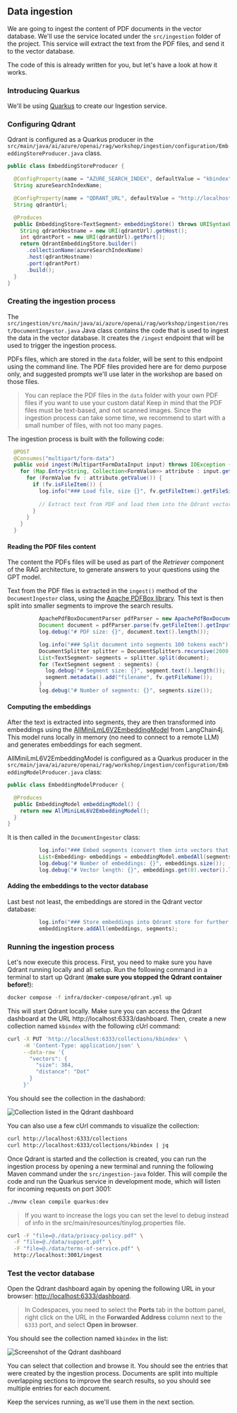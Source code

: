 ## Data ingestion

We are going to ingest the content of PDF documents in the vector database. We'll use the service located under the `src/ingestion` folder of the project. This service will extract the text from the PDF files, and send it to the vector database.

The code of this is already written for you, but let's have a look at how it works.

### Introducing Quarkus

We'll be using [Quarkus](https://quarkus.io) to create our Ingestion service.

### Configuring Qdrant

Qdrant is configured as a Quarkus producer in the `src/main/java/ai/azure/openai/rag/workshop/ingestion/configuration/EmbeddingStoreProducer.java` class.

```java
public class EmbeddingStoreProducer {

  @ConfigProperty(name = "AZURE_SEARCH_INDEX", defaultValue = "kbindex")
  String azureSearchIndexName;

  @ConfigProperty(name = "QDRANT_URL", defaultValue = "http://localhost:6334")
  String qdrantUrl;

  @Produces
  public EmbeddingStore<TextSegment> embeddingStore() throws URISyntaxException {
    String qdrantHostname = new URI(qdrantUrl).getHost();
    int qdrantPort = new URI(qdrantUrl).getPort();
    return QdrantEmbeddingStore.builder()
      .collectionName(azureSearchIndexName)
      .host(qdrantHostname)
      .port(qdrantPort)
      .build();
  }
}
```

### Creating the ingestion process

The `src/ingestion/src/main/java/ai/azure/openai/rag/workshop/ingestion/rest/DocumentIngestor.java` Java class contains the code that is used to ingest the data in the vector database. It creates the `/ingest` endpoint that will be used to trigger the ingestion process.

PDFs files, which are stored in the `data` folder, will be sent to this endpoint using the command line. The PDF files provided here are for demo purpose only, and suggested prompts we'll use later in the workshop are based on those files.

<div class="tip" data-title="tip">

> You can replace the PDF files in the `data` folder with your own PDF files if you want to use your custom data! Keep in mind that the PDF files must be text-based, and not scanned images. Since the ingestion process can take some time, we recommend to start with a small number of files, with not too many pages.

</div>

The ingestion process is built with the following code:

```java
  @POST
  @Consumes("multipart/form-data")
  public void ingest(MultipartFormDataInput input) throws IOException {
    for (Map.Entry<String, Collection<FormValue>> attribute : input.getValues().entrySet()) {
      for (FormValue fv : attribute.getValue()) {
        if (fv.isFileItem()) {
          log.info("### Load file, size {}", fv.getFileItem().getFileSize());
          
          // Extract text from PDF and load them into the Qdrant vector database
        }
      }
    }
  }
```

#### Reading the PDF files content

The content the PDFs files will be used as part of the *Retriever* component of the RAG architecture, to generate answers to your questions using the GPT model.

Text from the PDF files is extracted in the `ingest()` method of the `DocumentIngestor` class, using the [Apache PDFBox library](https://pdfbox.apache.org/). This text is then split into smaller segments to improve the search results.

```java
          ApachePdfBoxDocumentParser pdfParser = new ApachePdfBoxDocumentParser();
          Document document = pdfParser.parse(fv.getFileItem().getInputStream());
          log.debug("# PDF size: {}", document.text().length());

          log.info("### Split document into segments 100 tokens each");
          DocumentSplitter splitter = DocumentSplitters.recursive(2000, 200);
          List<TextSegment> segments = splitter.split(document);
          for (TextSegment segment : segments) {
            log.debug("# Segment size: {}", segment.text().length());
            segment.metadata().add("filename", fv.getFileName());
          }
          log.debug("# Number of segments: {}", segments.size());
```

#### Computing the embeddings

After the text is extracted into segments, they are then transformed into embeddings using the [AllMiniLmL6V2EmbeddingModel](https://github.com/langchain4j/langchain4j-embeddings) from LangChain4j. This model runs locally in memory (no need to connect to a remote LLM) and generates embeddings for each segment.

AllMiniLmL6V2EmbeddingModel is configured as a Quarkus producer in the `src/main/java/ai/azure/openai/rag/workshop/ingestion/configuration/EmbeddingModelProducer.java` class:

```java
public class EmbeddingModelProducer {

  @Produces
  public EmbeddingModel embeddingModel() {
    return new AllMiniLmL6V2EmbeddingModel();
  }
}
```

It is then called in the `DocumentIngestor` class:

```java
          log.info("### Embed segments (convert them into vectors that represent the meaning) using embedding model");
          List<Embedding> embeddings = embeddingModel.embedAll(segments).content();
          log.debug("# Number of embeddings: {}", embeddings.size());
          log.debug("# Vector length: {}", embeddings.get(0).vector().length);
```

#### Adding the embeddings to the vector database

Last best not least, the embeddings are stored in the Qdrant vector database:

```java
          log.info("### Store embeddings into Qdrant store for further search / retrieval");
          embeddingStore.addAll(embeddings, segments);
```

### Running the ingestion process

Let's now execute this process. First, you need to make sure you have Qdrant running locally and all setup. Run the following command in a terminal to start up Qdrant (**make sure you stopped the Qdrant container before!**):

```bash
docker compose -f infra/docker-compose/qdrant.yml up
```

This will start Qdrant locally. Make sure you can access the Qdrant dashboard at the URL http://localhost:6333/dashboard. Then, create a new collection named `kbindex` with the following cUrl command:

```bash
curl -X PUT 'http://localhost:6333/collections/kbindex' \
     -H 'Content-Type: application/json' \
     --data-raw '{
       "vectors": {
         "size": 384,
         "distance": "Dot"
       }
     }'
```

You should see the collection in the dashabord:

![Collection listed in the Qdrant dashboard](./assets/qdrant-dashboard-collection.png)

You can also use a few cUrl commands to visualize the collection:

```bash
curl http://localhost:6333/collections
curl http://localhost:6333/collections/kbindex | jq
```

Once Qdrant is started and the collection is created, you can run the ingestion process by opening a new terminal and running the following Maven command under the `src/ingestion-java` folder. This will compile the code and run the Quarkus service in development mode, which will listen for incoming requests on port 3001:

```bash
./mvnw clean compile quarkus:dev
```

<div class="tip" data-title="tip">

> If you want to increase the logs you can set the level to debug instead of info in the src/main/resources/tinylog.properties file.

```bash
curl -F "file=@./data/privacy-policy.pdf" \
  -F "file=@./data/support.pdf" \
  -F "file=@./data/terms-of-service.pdf" \
  http://localhost:3001/ingest
```

### Test the vector database

Open the Qdrant dashboard again by opening the following URL in your browser: [http://localhost:6333/dashboard](http://localhost:6333/dashboard).

<div class="tip" data-title="tip">

> In Codespaces, you need to select the **Ports** tab in the bottom panel, right click on the URL in the **Forwarded Address** column next to the `6333` port, and select **Open in browser**.

</div>

You should see the collection named `kbindex` in the list:

![Screenshot of the Qdrant dashboard](./assets/qdrant-dashboard.png)

You can select that collection and browse it. You should see the entries that were created by the ingestion process. Documents are split into multiple overlapping sections to improve the search results, so you should see multiple entries for each document.

Keep the services running, as we'll use them in the next section.
